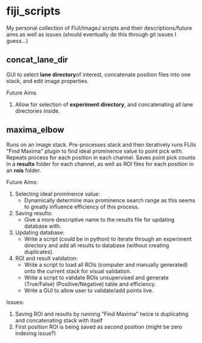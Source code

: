 # fiji_scripts
My personal collection of FIJI/ImageJ scripts and their descriptions/future aims as well as issues (should eventually do this through git issues I guess...)

## concat_lane_dir
GUI to select **lane directory**of interest, concatenate position files into one stack, and edit image properties.

Future Aims
1. Allow for selection of **experiment directory**, and concatenating all lane directories inside.

## maxima_elbow
Runs on an image stack. Pre-processes stack and then iteratively runs FIJIs "Find Maxima" plugin to find ideal prominence value to
point pick with. Repeats process for each position in each channel. Saves point pick counts in a **results** folder for each channel, as
well as ROI files for each position in an **rois** folder.

Future Aims:
1. Selecting ideal prominence value:
    + Dynamically determine max prominence search range as this seems to greatly influence efficiency of this process.
2. Saving results:
    + Give a more descriptive name to the results file for updating database with.
3. Updating database:
    + Write a script (could be in python) to iterate through an experiment directory and add all results to database (without creating duplicates).
4. ROI and result validation:
    + Write a script to load all ROIs (computer and manually generated) onto the current stack for visual validation.
    + Write a script to validate ROIs unsupervised and generate (True/False) (Positive/Negative) table and efficiency.
    + Write a GUI to allow user to validate/add points live.
    
Issues:
1. Saving ROI and results by running "Find Maxima" twice is duplicating and concatenating stack with itself
2. First position ROI is being saved as second position (might be zero indexing issue?)
